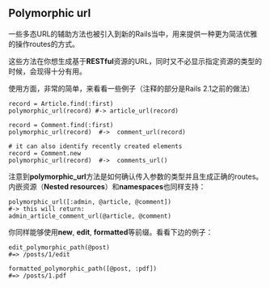 ## Polymorphic url

一些多态URL的辅助方法也被引入到新的Rails当中，用来提供一种更为简洁优雅的操作routes的方式。 

这些方法在你想生成基于**RESTful**资源的URL，同时又不必显示指定资源的类型的时候，会现得十分有用。

使用方面，非常的简单，来看看一些例子（注释的部分是Rails 2.1之前的做法）                         

	record = Article.find(:first) 
	polymorphic_url(record) #-> article_url(record)

	record = Comment.find(:first)
	polymorphic_url(record)  #->  comment_url(record)

	# it can also identify recently created elements
	record = Comment.new
	polymorphic_url(record)  #->  comments_url()
	                  
注意到**polymorphic_url**方法是如何确认传入参数的类型并且生成正确的routes。内嵌资源（**Nested resources**）和**namespaces**也同样支持：

	polymorphic_url([:admin, @article, @comment])
	#-> this will return:
	admin_article_comment_url(@article, @comment)
	           
你同样能够使用**new**, **edit**, **formatted**等前缀。看看下边的例子：

	edit_polymorphic_path(@post)
	#=> /posts/1/edit

	formatted_polymorphic_path([@post, :pdf])
	#=> /posts/1.pdf

